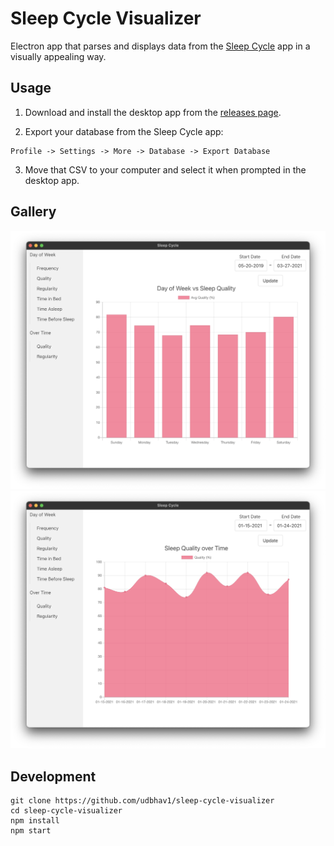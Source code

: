 # Sleep Cycle Visualizer

Electron app that parses and displays data from the [Sleep Cycle](https://www.sleepcycle.com/) app in a visually appealing way.

## Usage

1. Download and install the desktop app from the [releases page]().

2. Export your database from the Sleep Cycle app:
```
Profile -> Settings -> More -> Database -> Export Database
```
3. Move that CSV to your computer and select it when prompted in the desktop app.

## Gallery

![bar-chart](./assets/bar-chart.png)
![line-chart](./assets/line-chart.png)

## Development

```
git clone https://github.com/udbhav1/sleep-cycle-visualizer
cd sleep-cycle-visualizer
npm install
npm start
```
